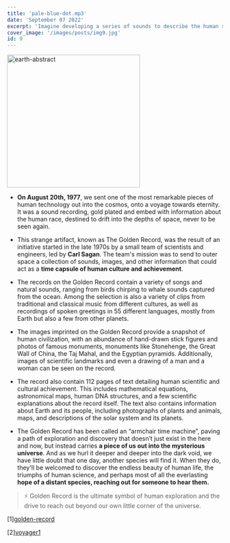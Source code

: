 ```yaml
---
title: 'pale-blue-dot.mp3'
date: 'September 07 2022'
excerpt: 'Imagine developing a series of sounds to describe the human story on Earth to extraterrestrials. That is exactly what we did in 1977.'
cover_image: '/images/posts/img9.jpg'
id: 9
---
```


<img src='/images/posts/img9.jpg' width='310' alt='earth-abstract' />

- **On August 20th, 1977**, we sent one of the most remarkable pieces of human technology out into the cosmos, onto a voyage towards eternity. It was a sound recording, gold plated and embed with information about the human race, destined to drift into the depths of space, never to be seen again.

- This strange artifact, known as The Golden Record, was the result of an initiative started in the late 1970s by a small team of scientists and engineers, led by **Carl Sagan**. The team's mission was to send to outer space a collection of sounds, images, and other information that could act as a **time capsule of human culture and achievement**.

- The records on the Golden Record contain a variety of songs and natural sounds, ranging from birds chirping to whale sounds captured from the ocean. Among the selection is also a variety of clips from traditional and classical music from different cultures, as well as recordings of spoken greetings in 55 different languages, mostly from Earth but also a few from other planets.

- The images imprinted on the Golden Record provide a snapshot of human civilization, with an abundance of hand-drawn stick figures and photos of famous monuments, monuments like Stonehenge, the Great Wall of China, the Taj Mahal, and the Egyptian pyramids. Additionally, images of scientific landmarks and even a drawing of a man and a woman can be seen on the record.

- The record also contain 112 pages of text detailing human scientific and cultural achievement. This includes mathematical equations, astronomical maps, human DNA structures, and a few scientific explanations about the record itself. The text also contains information about Earth and its people, including photographs of plants and animals, maps, and descriptions of the solar system and its planets.

- The Golden Record has been called an “armchair time machine”, paving a path of exploration and discovery that doesn’t just exist in the here and now, but instead carries **a piece of us out into the mysterious universe**. And as we hurl it deeper and deeper into the dark void, we have little doubt that one day, another species will find it. When they do, they'll be welcomed to discover the endless beauty of human life, the triumphs of human science, and perhaps most of all the everlasting **hope of a distant species, reaching out for someone to hear them.**

> ⚡ Golden Record is the ultimate symbol of human exploration and the drive to reach out beyond our own little corner of the universe.

[1][golden-record](https://voyager.jpl.nasa.gov/golden-record/)

[2][voyager1](https://en.wikipedia.org/wiki/Voyager_1)
